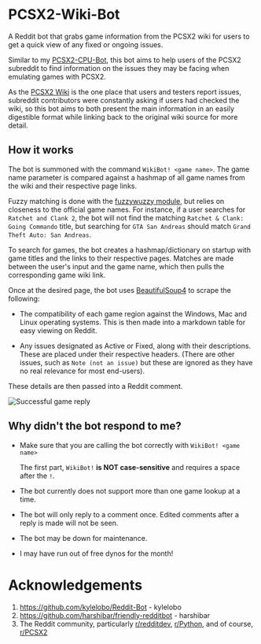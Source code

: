 # PCSX2-Wiki-Bot

A Reddit bot that grabs game information from the PCSX2 wiki for users to get a quick view of any fixed or ongoing issues.

Similar to my [PCSX2-CPU-Bot](https://github.com/Pixxel123/PCSX2-CPU-Bot), this bot aims to help users of the PCSX2 subreddit to find information on the issues they may be facing when emulating games with PCSX2.

As the [PCSX2 Wiki](https://wiki.pcsx2.net/Main_Page) is the one place that users and testers report issues, subreddit contributors were constantly asking if users had checked the wiki, so this bot aims to both present the main information in an easily digestible format while linking back to the original wiki source for more detail.

## How it works

The bot is summoned with the command `WikiBot! <game name>`. The game name parameter is compared against a hashmap of all game names from the wiki and their respective page links.

Fuzzy matching is done with the [fuzzywuzzy module](https://github.com/seatgeek/fuzzywuzzy), but relies on closeness to the official game names. For instance, if a user searches for `Ratchet and Clank 2`, the bot will not find the matching `Ratchet & Clank: Going Commando` title, but searching for `GTA San Andreas` should match `Grand Theft Auto: San Andreas`.

To search for games, the bot creates a hashmap/dictionary on startup with game titles and the links to their respective pages. Matches are made between the user's input and the game name, which then pulls the corresponding game wiki link.

Once at the desired page, the bot uses [BeautifulSoup4](https://www.crummy.com/software/BeautifulSoup/bs4/doc/) to scrape the following:

- The compatibility of each game region against the Windows, Mac and Linux operating systems. This is then made into a markdown table for easy viewing on Reddit.

- Any issues designated as Active or Fixed, along with their descriptions. These are placed under their respective headers. (There are other issues, such as `Note (not an issue)` but these are ignored as they have no real relevance for most end-users).

These details are then passed into a Reddit comment.

![Successful game reply](https://i.imgur.com/VlxxnhY.png)

## Why didn't the bot respond to me?

* Make sure that you are calling the bot correctly with `WikiBot! <game name>`

  The first part, `WikiBot!` **is NOT case-sensitive** and requires a space after the `!`.

* The bot currently does not support more than one game lookup at a time.

* The bot will only reply to a comment once. Edited comments after a reply is made will not be seen.

* The bot may be down for maintenance.

* I may have run out of free dynos for the month!

# Acknowledgements

1. https://github.com/kylelobo/Reddit-Bot - kylelobo
2. https://github.com/harshibar/friendly-redditbot - harshibar
3. The Reddit community, particularly [r/redditdev](https://old.reddit.com/r/redditdev/), [r/Python](https://old.reddit.com/r/python/), and of course, [r/PCSX2](https://old.reddit.com/r/pcsx2/)
